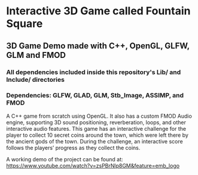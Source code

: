 # Interactive 3D Game called Fountain Square

## 3D Game Demo made with C++, OpenGL, GLFW, GLM and FMOD

### All dependencies included inside this repository's Lib/ and Include/ directories
### Dependencies: GLFW, GLAD, GLM, Stb_Image, ASSIMP, and FMOD

A C++ game from scratch using OpenGL. It also has a custom  FMOD Audio engine, supporting 3D sound positioning, reverberation, loops, and other interactive audio features. This game has an interactive challenge for the player to collect 10 secret coins around the town, which were left there by the ancient gods of the town. During the challenge, an interactive score follows the players’ progress as they collect the coins.

A working demo of the project can be found at: 
https://www.youtube.com/watch?v=zsPBrNlp8GM&feature=emb_logo

